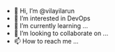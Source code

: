 - 👋 Hi, I’m @vilayilarun
- 👀 I’m interested in DevOps
- 🌱 I’m currently learning ...
- 💞️ I’m looking to collaborate on ...
- 📫 How to reach me ...

<!---
vilayilarun/vilayilarun is a ✨ special ✨ repository because its `README.md` (this file) appears on your GitHub profile.
You can click the Preview link to take a look at your changes.
--->
